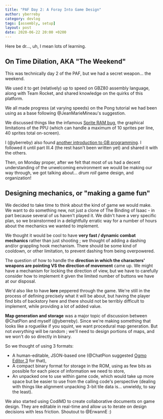 ```yaml
---
title: "PAF Day 2: A Foray Into Game Design"
author: yberreby
category: devlog
tags: [assembly, setup]
layout: post
date: 2020-06-22 20:00 +0200
---
```


Here be dr..., uh, I mean lots of learning.

## On Time Dilation, AKA "The Weekend"

This was technically day 2 of the PAF, but we had a secret weapon...
the weekend.

We used it to get (relatively) up to speed on GBZ80 assembly
language, along with Team Rocket, and shared knowledge on the quirks of this
platform.

We all made progress (at varying speeds) on the Pong tutorial we had been using
as a base following @JeanMarieMineau's suggestion.

We discussed things like the infamous [Sprite RAM
bug](https://gbdev.io/pandocs/#sprite-ram-bug), the graphical limitations of the
PPU (which can handle a maximum of 10 sprites per line, 40 sprites total
on-screen).

I (@yberreby) also found [another introduction to GB
programming](https://eldred.fr/gb-asm-tutorial/introduction.html). I
followed it until part III.4 (the rest hasn't been written yet) and shared it
with the others.


Then, on Monday proper, after we felt that most of us had a decent understanding
of the unwelcoming environment we would be making our way through, we got 
talking about... _drum roll_ game design, and organization!


## Designing mechanics, or "making a game fun"

We decided to take time to think about the kind of game we would make. We want
to do something new, not just a clone of The Binding of Isaac - in part because
several of us haven't played it. We didn't have a very specific plan, so we
brainstormed in a delightfully erratic way for a number of hours about the
mechanics we wanted to implement.

We thought it would be cool to have **very fast / dynamic combat mechanics** rather
than just shooting ; we thought of adding a dashing and/or grappling hook
mechanism. There should be some kind of cooldown, or other limitation, to
prevent dashing from being overpowered.

The question of how to handle the **direction in which the characters' weapons are
pointing VS the direction of movement** came up. We might have a mechanism for
locking the direction of view, but we have to carefully consider how to
implement it given the limited number of buttons we have at our disposal.

We'd also like to have **lore** peppered through the game. We're still in the
process of defining precisely what it will be about, but having the player find
bits of backstory here and there should not be terribly difficult to implement,
while providing a lot of added value.

**Map generation and storage** was a major topic of discussion between @ChatPion
and myself (@yberreby). Since we're making something that looks like a roguelike
if you squint, we want procedural map generation. But not _everything_ will be
random ; we'll need to design portions of maps, and we won't do so directly in
binary.

So we thought of using 3 formats:
* A human-editable, JSON-based one (@ChatPion suggested [Ogmo Editor
  3](https://ogmo-editor-3.github.io/) for that),
* A compact binary format for storage in the ROM, using as few bits as possible
  for each piece of information we need to store,
* An unpacked one to use within game code, which would take up more space but be
  easier to use from the calling code's perspective (dealing with things like
  alignment unpacking 3-bit tile data is... unwieldy, to say the least).


We also started using CodiMD to create collaborative documents on game
design. They are editable in real-time and allow us to iterate on design
decisions with less friction. Shoutout to @ErwannE :)
